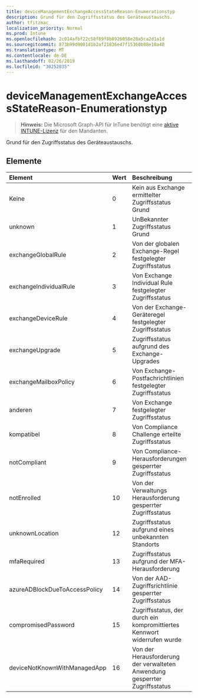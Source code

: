 ```yaml
---
title: deviceManagementExchangeAccessStateReason-Enumerationstyp
description: Grund für den Zugriffsstatus des Geräteaustauschs.
author: tfitzmac
localization_priority: Normal
ms.prod: Intune
ms.openlocfilehash: 2c014afbf22c58f89f8b8926058e28a5ca2d1a1d
ms.sourcegitcommit: 873b99d9001d1b2af21836e47f15360b08e10a40
ms.translationtype: MT
ms.contentlocale: de-DE
ms.lasthandoff: 02/26/2019
ms.locfileid: "30252035"
---
```

# <a name="devicemanagementexchangeaccessstatereason-enum-type"></a>deviceManagementExchangeAccessStateReason-Enumerationstyp

> **Hinweis:** Die Microsoft Graph-API für InTune benötigt eine [aktive INTUNE-Lizenz](https://go.microsoft.com/fwlink/?linkid=839381) für den Mandanten.

Grund für den Zugriffsstatus des Geräteaustauschs.

## <a name="members"></a>Elemente
|Element|Wert|Beschreibung|
|:---|:---|:---|
|Keine|0|Kein aus Exchange ermittelter Zugriffsstatus Grund|
|unknown|1|UnBekannter Zugriffsstatus Grund|
|exchangeGlobalRule|2|Von der globalen Exchange-Regel festgelegter Zugriffsstatus|
|exchangeIndividualRule|3|Von Exchange Individual Rule festgelegter Zugriffsstatus|
|exchangeDeviceRule|4|Von der Exchange-Geräteregel festgelegter Zugriffsstatus|
|exchangeUpgrade|5|Zugriffsstatus aufgrund des Exchange-Upgrades|
|exchangeMailboxPolicy|6|Von Exchange-Postfachrichtlinien festgelegter Zugriffsstatus|
|anderen|7|Von Exchange festgelegter Zugriffsstatus|
|kompatibel|8|Von Compliance Challenge erteilte Zugriffsstatus|
|notCompliant|9|Von Compliance-Herausforderungen gesperrter Zugriffsstatus|
|notEnrolled|10|Von der Verwaltungs Herausforderung gesperrter Zugriffsstatus|
|unknownLocation|12|Zugriffsstatus aufgrund eines unbekannten Standorts|
|mfaRequired|13|Zugriffsstatus aufgrund der MFA-Herausforderung|
|azureADBlockDueToAccessPolicy|14|Von der AAD-Zugriffsrichtlinie gesperrter Zugriffsstatus|
|compromisedPassword|15|Zugriffsstatus, der durch ein kompromittiertes Kennwort widerrufen wurde|
|deviceNotKnownWithManagedApp|16|Von der Herausforderung der verwalteten Anwendung gesperrter Zugriffsstatus|



